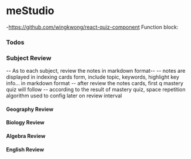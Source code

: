 # meStudio

-https://github.com/wingkwong/react-quiz-component
Function block:
### Todos


### Subject Review
  -- As to each subject, review the notes in markdown format--
  -- notes are displayed in indexing cards form, include topic, keywords, highlight key info... in markdown format
  -- after review the notes cards, first q mastery quiz will follow
  -- according to the result of mastery quiz, space repetition algorithm used to config later on review interval
  
#### Geography Review
#### Biology Review
#### Algebra Review
#### English Review
